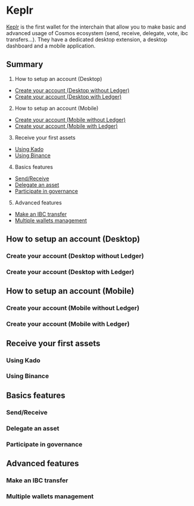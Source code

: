 # Keplr

[Keplr](https://www.keplr.app/) is the first wallet for the interchain that allow you to make basic and advanced usage of Cosmos ecosystem (send, receive, delegate, vote, ibc transfers...). They have a dedicated desktop extension, a desktop dashboard and a mobile application. 

## Summary  
1. How to setup an account (Desktop)
  - [Create your account (Desktop without Ledger)](https://github.com/StakeLab-Hub/Documentation/blob/main/Wallets/Keplr/README.md#Create-your-account-Desktop-without-Ledger)
  - [Create your account (Desktop with Ledger)](https://github.com/StakeLab-Hub/Documentation/blob/main/Wallets/Keplr/README.md#Create-your-account-Desktop-with-Ledger)

2. How to setup an account (Mobile)
  - [Create your account (Mobile without Ledger)](https://github.com/StakeLab-Hub/Documentation/blob/main/Wallets/Keplr/README.md#Create-your-account-Mobile-without-Ledger)
  - [Create your account (Mobile with Ledger)](https://github.com/StakeLab-Hub/Documentation/blob/main/Wallets/Keplr/README.md#Create-your-account-Mobile-with-Ledger)

3. Receive your first assets
  - [Using Kado](https://github.com/StakeLab-Hub/Documentation/blob/main/Onramp/Kado/README.md)
  - [Using Binance](https://github.com/StakeLab-Hub/Documentation/blob/main/Onramp/Binance/README.md)
  
4. Basics features
  - [Send/Receive](https://github.com/StakeLab-Hub/Documentation/blob/main/Wallets/Keplr/README.md#SendReceive)
  - [Delegate an asset](https://github.com/StakeLab-Hub/Documentation/blob/main/Wallets/Keplr/README.md#Delegate-an-asset)
  - [Participate in governance](https://github.com/StakeLab-Hub/Documentation/blob/main/Wallets/Keplr/README.md#Participate-in-governance)
  
5. Advanced features
  - [Make an IBC transfer](https://github.com/StakeLab-Hub/Documentation/blob/main/Wallets/Keplr/README.md#Make-an-IBC-transfer)
  - [Multiple wallets management](https://github.com/StakeLab-Hub/Documentation/blob/main/Wallets/Keplr/README.md#Multiple-wallets-management)

## How to setup an account (Desktop)  
### Create your account (Desktop without Ledger)  


### Create your account (Desktop with Ledger)  

## How to setup an account (Mobile)  
### Create your account (Mobile without Ledger)  


### Create your account (Mobile with Ledger)  

## Receive your first assets  
### Using Kado  

### Using Binance  

## Basics features  
### Send/Receive  

### Delegate an asset  

### Participate in governance  

## Advanced features  
### Make an IBC transfer  

### Multiple wallets management  


